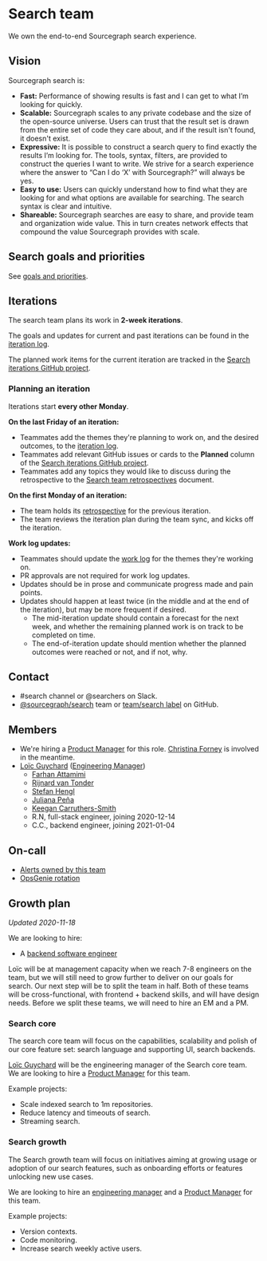 # Search team

We own the end-to-end Sourcegraph search experience.

## Vision

Sourcegraph search is:

- **Fast:** Performance of showing results is fast and I can get to what I’m looking for quickly.
- **Scalable:** Sourcegraph scales to any private codebase and the size of the open-source universe. Users can trust that the result set is drawn from the entire set of code they care about, and if the result isn't found, it doesn't exist.
- **Expressive:** It is possible to construct a search query to find exactly the results I’m looking for. The tools, syntax, filters, are provided to construct the queries I want to write. We strive for a search experience where the answer to “Can I do ‘X’ with Sourcegraph?” will always be yes.
- **Easy to use:** Users can quickly understand how to find what they are looking for and what options are available for searching. The search syntax is clear and intuitive.
- **Shareable:** Sourcegraph searches are easy to share, and provide team and organization wide value. This in turn creates network effects that compound the value Sourcegraph provides with scale.

## Search goals and priorities

See [goals and priorities](goals.md).

## Iterations

The search team plans its work in **2-week iterations**.

The goals and updates for current and past iterations can be found in the [iteration log](./iteration_log.md).

The planned work items for the current iteration are tracked in the [Search iterations GitHub project](https://github.com/orgs/sourcegraph/projects/93).

### Planning an iteration

Iterations start **every other Monday**.

**On the last Friday of an iteration:**

- Teammates add the themes they're planning to work on, and the desired outcomes, to the [iteration log](./iteration_log.md).
- Teammates add relevant GitHub issues or cards to the **Planned** column of the [Search iterations GitHub project](https://github.com/orgs/sourcegraph/projects/93).
- Teammates add any topics they would like to discuss during the retrospective to the [Search team retrospectives](https://docs.google.com/document/d/1YyPhH-OVrFddLhlerlfrqmnqe633I09wp9D9mSI4Za8/edit) document.

**On the first Monday of an iteration:**

- The team holds its [retrospective](https://docs.google.com/document/d/1YyPhH-OVrFddLhlerlfrqmnqe633I09wp9D9mSI4Za8/edit) for the previous iteration.
- The team reviews the iteration plan during the team sync, and kicks off the iteration.

**Work log updates:**

- Teammates should update the [work log](./iteration_log.md) for the themes they're working on.
- PR approvals are not required for work log updates.
- Updates should be in prose and communicate progress made and pain points.
- Updates should happen at least twice (in the middle and at the end of the iteration), but may be more frequent if desired.
  - The mid-iteration update should contain a forecast for the next week, and whether the remaining planned work is on track to be completed on time.
  - The end-of-iteration update should mention whether the planned outcomes were reached or not, and if not, why.

## Contact

- #search channel or @searchers on Slack.
- [@sourcegraph/search](https://github.com/orgs/sourcegraph/teams/search) team or [team/search label](https://github.com/sourcegraph/sourcegraph/issues?q=is%3Aissue+is%3Aopen+label%3Ateam%2Fsearch+) on GitHub.

## Members

- We're hiring a [Product Manager](../../product/roles/product_manager.md) for this role. [Christina Forney](../../../company/team/index.md#christina-forney-she-her) is involved in the meantime.
- [Loïc Guychard](../../../company/team/index.md#loïc-guychard) ([Engineering Manager](../roles.md#engineering-manager))
  - [Farhan Attamimi](../../../company/team/index.md#farhan-attamimi)
  - [Rijnard van Tonder](../../../company/team/index.md#rijnard-van-tonder)
  - [Stefan Hengl](../../../company/team/index.md#stefan-hengl-he-him)
  - [Juliana Peña](../../../company/team/index.md#juliana-peña-she-her)
  - [Keegan Carruthers-Smith](../../../company/team/index.md#keegan-carruthers-smith)
  - R.N, full-stack engineer, joining 2020-12-14
  - C.C., backend engineer, joining 2021-01-04

## On-call

- [Alerts owned by this team](https://sourcegraph.com/search?q=repo%3A%5Egithub.com%2Fsourcegraph%2Fsourcegraph%24+file%3Amonitoring%2F.*+%7B%3A%5B_%5D%2C+Owner%3A+ObservableOwnerSearch%2C+%3A%5B_%5D%7D+OR+%28%3A%5B_%5D%2C+ObservableOwnerSearch%29+count%3A1000&patternType=structural)
- [OpsGenie rotation](https://sourcegraph.app.opsgenie.com/teams/dashboard/f482ef3e-f5dc-4bef-b7c4-307e0ad30d6a)

## Growth plan

_Updated 2020-11-18_

We are looking to hire:

- A [backend software engineer](../hiring/software-engineer-backend.md)

Loïc will be at management capacity when we reach 7-8 engineers on the team, but we will still need to grow further to deliver on our goals for search. Our next step will be to split the team in half. Both of these teams will be cross-functional, with frontend + backend skills, and will have design needs. Before we split these teams, we will need to hire an EM and a PM.

### Search core

The search core team will focus on the capabilities, scalability and polish of our core feature set: search language and supporting UI, search backends.

[Loïc Guychard](../../../company/team/index.md#loïc-guychard) will be the engineering manager of the Search core team. We are looking to hire a [Product Manager](../../product/roles/product_manager.md) for this team.

Example projects:

- Scale indexed search to 1m repositories.
- Reduce latency and timeouts of search.
- Streaming search.

### Search growth

The Search growth team will focus on initiatives aiming at growing usage or adoption of our search features, such as onboarding efforts or features unlocking new use cases.

We are looking to hire an [engineering manager](../hiring/engineering-manager-search-growth.md) and a [Product Manager](../../product/roles/product_manager.md) for this team.

Example projects:

- Version contexts.
- Code monitoring.
- Increase search weekly active users.
